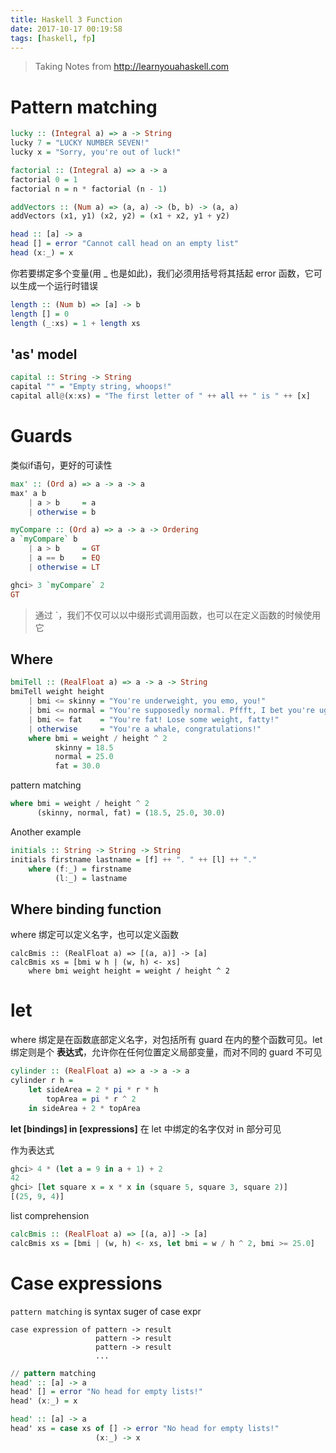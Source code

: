 ```yaml
---
title: Haskell 3 Function
date: 2017-10-17 00:19:58
tags: [haskell, fp]
---
```

> Taking Notes from http://learnyouahaskell.com

# Pattern matching
```haskell
lucky :: (Integral a) => a -> String
lucky 7 = "LUCKY NUMBER SEVEN!"
lucky x = "Sorry, you're out of luck!"

factorial :: (Integral a) => a -> a
factorial 0 = 1
factorial n = n * factorial (n - 1)

addVectors :: (Num a) => (a, a) -> (b, b) -> (a, a)
addVectors (x1, y1) (x2, y2) = (x1 + x2, y1 + y2)
```
<!--more-->
```haskell
head :: [a] -> a
head [] = error "Cannot call head on an empty list"
head (x:_) = x
```
你若要绑定多个变量(用 _ 也是如此)，我们必须用括号将其括起
error 函数，它可以生成一个运行时错误

```haskell
length :: (Num b) => [a] -> b
length [] = 0
length (_:xs) = 1 + length xs
```

## 'as' model
```haskell
capital :: String -> String  
capital "" = "Empty string, whoops!"  
capital all@(x:xs) = "The first letter of " ++ all ++ " is " ++ [x]
```

# Guards
类似if语句，更好的可读性
```haskell
max' :: (Ord a) => a -> a -> a  
max' a b   
    | a > b     = a  
    | otherwise = b
```

```haskell
myCompare :: (Ord a) => a -> a -> Ordering  
a `myCompare` b  
    | a > b     = GT  
    | a == b    = EQ  
    | otherwise = LT

ghci> 3 `myCompare` 2  
GT
```

> 通过 `，我们不仅可以以中缀形式调用函数，也可以在定义函数的时候使用它

## Where
```haskell
bmiTell :: (RealFloat a) => a -> a -> String  
bmiTell weight height  
    | bmi <= skinny = "You're underweight, you emo, you!"  
    | bmi <= normal = "You're supposedly normal. Pffft, I bet you're ugly!"  
    | bmi <= fat    = "You're fat! Lose some weight, fatty!"  
    | otherwise     = "You're a whale, congratulations!"  
    where bmi = weight / height ^ 2  
          skinny = 18.5  
          normal = 25.0  
          fat = 30.0
```

pattern matching
```haskell
where bmi = weight / height ^ 2  
      (skinny, normal, fat) = (18.5, 25.0, 30.0)
```

Another example
```haskell
initials :: String -> String -> String  
initials firstname lastname = [f] ++ ". " ++ [l] ++ "."  
    where (f:_) = firstname  
          (l:_) = lastname
```
## Where binding function
where 绑定可以定义名字，也可以定义函数
```
calcBmis :: (RealFloat a) => [(a, a)] -> [a]  
calcBmis xs = [bmi w h | (w, h) <- xs] 
    where bmi weight height = weight / height ^ 2
```

# let
where 绑定是在函数底部定义名字，对包括所有 guard 在内的整个函数可见。let 绑定则是个 **表达式**，允许你在任何位置定义局部变量，而对不同的 guard 不可见
```haskell
cylinder :: (RealFloat a) => a -> a -> a
cylinder r h =
    let sideArea = 2 * pi * r * h
        topArea = pi * r ^ 2
    in sideArea + 2 * topArea
```

**let [bindings] in [expressions]**
在 let 中绑定的名字仅对 in 部分可见

作为表达式
```haskell
ghci> 4 * (let a = 9 in a + 1) + 2
42
ghci> [let square x = x * x in (square 5, square 3, square 2)]
[(25, 9, 4)]
```

list comprehension
```haskell
calcBmis :: (RealFloat a) => [(a, a)] -> [a]  
calcBmis xs = [bmi | (w, h) <- xs, let bmi = w / h ^ 2, bmi >= 25.0]
```
# Case expressions
`pattern matching` is syntax suger of case expr

```
case expression of pattern -> result  
                   pattern -> result  
                   pattern -> result  
                   ...
```

```haskell
// pattern matching
head' :: [a] -> a  
head' [] = error "No head for empty lists!"  
head' (x:_) = x

head' :: [a] -> a  
head' xs = case xs of [] -> error "No head for empty lists!"
                   (x:_) -> x
```

